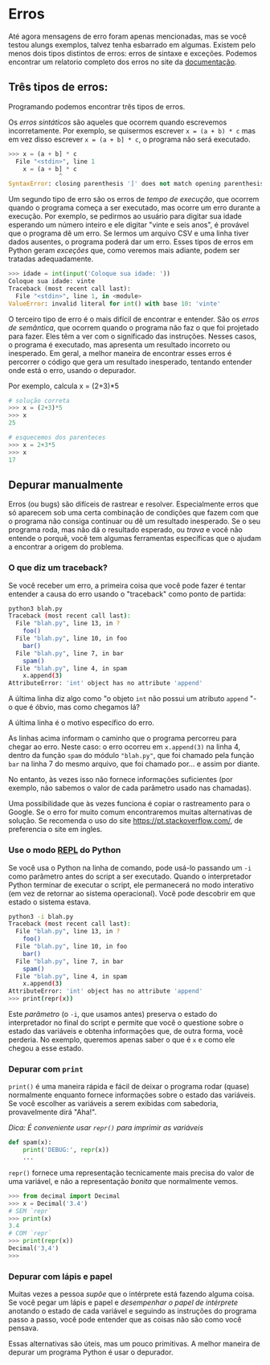 # Erros

Até agora mensagens de erro foram apenas mencionadas, mas se você testou alungs exemplos, talvez tenha esbarrado em algumas. Existem pelo menos dois tipos distintos de erros: erros de sintaxe e exceções. Podemos encontrar um relatorio completo dos erros no site da [documentação](https://docs.python.org/pt-br/3/tutorial/errors.html).

## Três tipos de erros:

Programando podemos encontrar três tipos de erros.

Os *erros sintáticos* são aqueles que ocorrem quando escrevemos incorretamente. Por exemplo, se quisermos escrever `x = (a + b) * c` mas em vez disso escrever `x = (a + b] * c`, o programa não será executado.

```python 
>>> x = (a + b] * c
  File "<stdin>", line 1
    x = (a + b] * c
              ^
SyntaxError: closing parenthesis ']' does not match opening parenthesis '('
```

Um segundo tipo de erro são os erros de *tempo de execução*, que ocorrem quando o programa começa a ser executado, mas ocorre um erro durante a execução. Por exemplo, se pedirmos ao usuário para digitar sua idade esperando um número inteiro e ele digitar "vinte e seis anos", é provável que o programa dê um erro. Se lermos um arquivo CSV e uma linha tiver dados ausentes, o programa poderá dar um erro. Esses tipos de erros em Python geram _exceções_ que, como veremos mais adiante, podem ser tratadas adequadamente.

```python
>>> idade = int(input('Coloque sua idade: '))
Coloque sua idade: vinte
Traceback (most recent call last):
  File "<stdin>", line 1, in <module>
ValueError: invalid literal for int() with base 10: 'vinte'
```

O terceiro tipo de erro é o mais difícil de encontrar e entender. São os *erros de semântica*, que ocorrem quando o programa não faz o que foi projetado para fazer. Eles têm a ver com o significado das instruções. Nesses casos, o programa é executado, mas apresenta um resultado incorreto ou inesperado. Em geral, a melhor maneira de encontrar esses erros é percorrer o código que gera um resultado inesperado, tentando entender onde está o erro, usando o depurador.

Por exemplo, calcula x = (2+3)*5
```python
# solução correta
>>> x = (2+3)*5
>>> x
25

# esquecemos dos parenteces
>>> x = 2+3*5
>>> x
17

```


## Depurar manualmente

Erros (ou bugs) são difíceis de rastrear e resolver. Especialmente erros que só aparecem sob uma certa combinação de condições que fazem com que o programa não consiga continuar ou dê um resultado inesperado. Se o seu programa roda, mas não dá o resultado esperado, ou _trava_ e você não entende o porquê, você tem algumas ferramentas específicas que o ajudam a encontrar a origem do problema. 

### O que diz um traceback?

Se você receber um erro, a primeira coisa que você pode fazer é tentar entender a causa do erro usando o "traceback" como ponto de partida:

```bash
python3 blah.py
Traceback (most recent call last):
  File "blah.py", line 13, in ?
    foo()
  File "blah.py", line 10, in foo
    bar()
  File "blah.py", line 7, in bar
    spam()
  File "blah.py", line 4, in spam
    x.append(3)
AttributeError: 'int' object has no attribute 'append'
```

A última linha diz algo como "o objeto `int` não possui um atributo `append` "- o que é óbvio, mas como chegamos lá?

A última linha é o motivo específico do erro.

As linhas acima informam o caminho que o programa percorreu para chegar ao erro. Neste caso: o erro ocorreu em `x.append(3)` na linha 4, dentro da função `spam` do módulo `"blah.py"`, que foi chamado pela função `bar` na linha 7 do mesmo arquivo, que foi chamado por... e assim por diante.

No entanto, às vezes isso não fornece informações suficientes (por exemplo, não sabemos o valor de cada parâmetro usado nas chamadas).

Uma possibilidade que às vezes funciona é copiar o rastreamento para o Google. Se o erro for muito comum encontraremos muitas alternativas de solução. Se recomenda o uso do site https://pt.stackoverflow.com/, de preferencia o site em ingles.

### Use o modo [REPL](https://en.wikipedia.org/wiki/REPL) do Python


Se você usa o Python na linha de comando, pode usá-lo passando um `-i` como parâmetro antes do script a ser executado. Quando o interpretador Python terminar de executar o script, ele permanecerá no modo interativo (em vez de retornar ao sistema operacional). Você pode descobrir em que estado o sistema estava.

```bash
python3 -i blah.py
Traceback (most recent call last):
  File "blah.py", line 13, in ?
    foo()
  File "blah.py", line 10, in foo
    bar()
  File "blah.py", line 7, in bar
    spam()
  File "blah.py", line 4, in spam
    x.append(3)
AttributeError: 'int' object has no attribute 'append'
>>> print(repr(x))

```

Este *parâmetro* (o `-i`, que usamos antes) preserva o estado do interpretador no final do script e permite que você o questione sobre o estado das variáveis ​​e obtenha informações que, de outra forma, você perderia. No exemplo, queremos apenas saber o que é `x` e como ele chegou a esse estado. 

### Depurar com `print`

`print()` é uma maneira rápida e fácil de deixar o programa rodar (quase) normalmente enquanto fornece informações sobre o estado das variáveis. Se você escolher as variáveis ​​a serem exibidas com sabedoria, provavelmente dirá "Aha!".

*Dica: É conveniente usar `repr()` para imprimir as variáveis*

``` python
def spam(x):
    print('DEBUG:', repr(x))
    ...
```

`repr()` fornece uma representação tecnicamente mais precisa do valor de uma variável, e não a representação *bonita* que normalmente vemos.

``` python
>>> from decimal import Decimal
>>> x = Decimal('3.4')
# SEM `repr`
>>> print(x)
3.4
# COM `repr`
>>> print(repr(x))
Decimal('3,4')
>>>
```

### Depurar com lápis e papel

Muitas vezes a pessoa *supõe* que o intérprete está fazendo alguma coisa. Se você pegar um lápis e papel e _desempenhar o papel de intérprete_ anotando o estado de cada variável e seguindo as instruções do programa passo a passo, você pode entender que as coisas não são como você pensava.

Essas alternativas são úteis, mas um pouco primitivas. A melhor maneira de depurar um programa Python é usar o depurador.